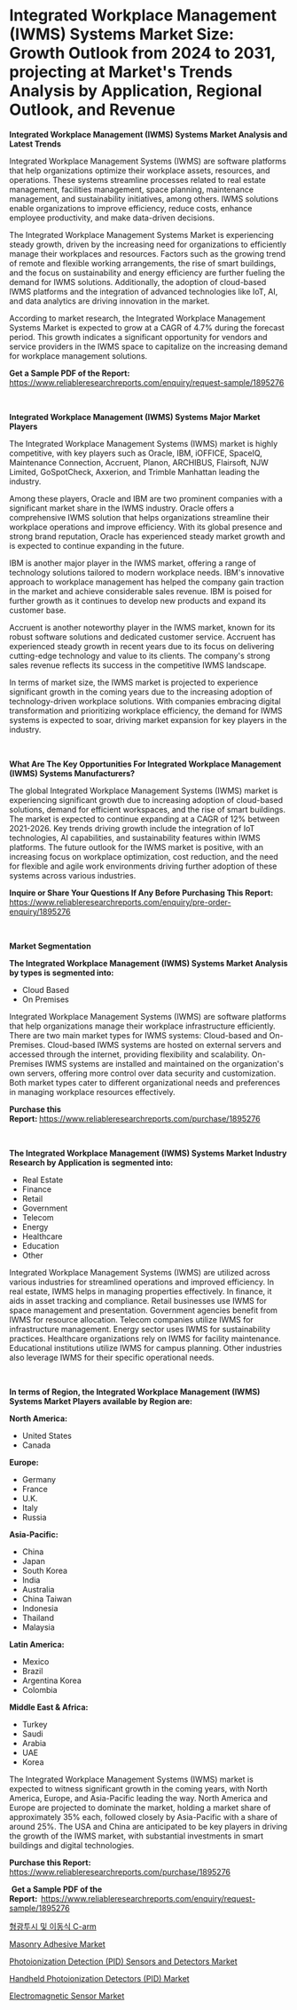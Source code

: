 <p><h1>Integrated Workplace Management (IWMS) Systems Market Size: Growth Outlook from 2024 to 2031, projecting at Market's Trends Analysis by Application, Regional Outlook, and Revenue</h1></p><p><strong>Integrated Workplace Management (IWMS) Systems Market Analysis and Latest Trends</strong></p>
<p><p>Integrated Workplace Management Systems (IWMS) are software platforms that help organizations optimize their workplace assets, resources, and operations. These systems streamline processes related to real estate management, facilities management, space planning, maintenance management, and sustainability initiatives, among others. IWMS solutions enable organizations to improve efficiency, reduce costs, enhance employee productivity, and make data-driven decisions.</p><p>The Integrated Workplace Management Systems Market is experiencing steady growth, driven by the increasing need for organizations to efficiently manage their workplaces and resources. Factors such as the growing trend of remote and flexible working arrangements, the rise of smart buildings, and the focus on sustainability and energy efficiency are further fueling the demand for IWMS solutions. Additionally, the adoption of cloud-based IWMS platforms and the integration of advanced technologies like IoT, AI, and data analytics are driving innovation in the market.</p><p>According to market research, the Integrated Workplace Management Systems Market is expected to grow at a CAGR of 4.7% during the forecast period. This growth indicates a significant opportunity for vendors and service providers in the IWMS space to capitalize on the increasing demand for workplace management solutions.</p></p>
<p><strong>Get a Sample PDF of the Report:&nbsp;</strong> <a href="https://www.reliableresearchreports.com/enquiry/request-sample/1895276">https://www.reliableresearchreports.com/enquiry/request-sample/1895276</a></p>
<p>&nbsp;</p>
<p><strong>Integrated Workplace Management (IWMS) Systems Major Market Players</strong></p>
<p><p>The Integrated Workplace Management Systems (IWMS) market is highly competitive, with key players such as Oracle, IBM, iOFFICE, SpaceIQ, Maintenance Connection, Accruent, Planon, ARCHIBUS, Flairsoft, NJW Limited, GoSpotCheck, Axxerion, and Trimble Manhattan leading the industry.</p><p>Among these players, Oracle and IBM are two prominent companies with a significant market share in the IWMS industry. Oracle offers a comprehensive IWMS solution that helps organizations streamline their workplace operations and improve efficiency. With its global presence and strong brand reputation, Oracle has experienced steady market growth and is expected to continue expanding in the future.</p><p>IBM is another major player in the IWMS market, offering a range of technology solutions tailored to modern workplace needs. IBM's innovative approach to workplace management has helped the company gain traction in the market and achieve considerable sales revenue. IBM is poised for further growth as it continues to develop new products and expand its customer base.</p><p>Accruent is another noteworthy player in the IWMS market, known for its robust software solutions and dedicated customer service. Accruent has experienced steady growth in recent years due to its focus on delivering cutting-edge technology and value to its clients. The company's strong sales revenue reflects its success in the competitive IWMS landscape.</p><p>In terms of market size, the IWMS market is projected to experience significant growth in the coming years due to the increasing adoption of technology-driven workplace solutions. With companies embracing digital transformation and prioritizing workplace efficiency, the demand for IWMS systems is expected to soar, driving market expansion for key players in the industry.</p></p>
<p>&nbsp;</p>
<p><strong>What Are The Key Opportunities For Integrated Workplace Management (IWMS) Systems Manufacturers?</strong></p>
<p><p>The global Integrated Workplace Management Systems (IWMS) market is experiencing significant growth due to increasing adoption of cloud-based solutions, demand for efficient workspaces, and the rise of smart buildings. The market is expected to continue expanding at a CAGR of 12% between 2021-2026. Key trends driving growth include the integration of IoT technologies, AI capabilities, and sustainability features within IWMS platforms. The future outlook for the IWMS market is positive, with an increasing focus on workplace optimization, cost reduction, and the need for flexible and agile work environments driving further adoption of these systems across various industries.</p></p>
<p><strong>Inquire or Share Your Questions If Any Before Purchasing This Report:</strong> <a href="https://www.reliableresearchreports.com/enquiry/pre-order-enquiry/1895276">https://www.reliableresearchreports.com/enquiry/pre-order-enquiry/1895276</a></p>
<p>&nbsp;</p>
<p><strong>Market Segmentation</strong></p>
<p><strong>The Integrated Workplace Management (IWMS) Systems Market Analysis by types is segmented into:</strong></p>
<p><ul><li>Cloud Based</li><li>On Premises</li></ul></p>
<p><p>Integrated Workplace Management Systems (IWMS) are software platforms that help organizations manage their workplace infrastructure efficiently. There are two main market types for IWMS systems: Cloud-based and On-Premises. Cloud-based IWMS systems are hosted on external servers and accessed through the internet, providing flexibility and scalability. On-Premises IWMS systems are installed and maintained on the organization's own servers, offering more control over data security and customization. Both market types cater to different organizational needs and preferences in managing workplace resources effectively.</p></p>
<p><strong>Purchase this Report:&nbsp;</strong><a href="https://www.reliableresearchreports.com/purchase/1895276">https://www.reliableresearchreports.com/purchase/1895276</a></p>
<p>&nbsp;</p>
<p><strong>The Integrated Workplace Management (IWMS) Systems Market Industry Research by Application is segmented into:</strong></p>
<p><ul><li>Real Estate</li><li>Finance</li><li>Retail</li><li>Government</li><li>Telecom</li><li>Energy</li><li>Healthcare</li><li>Education</li><li>Other</li></ul></p>
<p><p>Integrated Workplace Management Systems (IWMS) are utilized across various industries for streamlined operations and improved efficiency. In real estate, IWMS helps in managing properties effectively. In finance, it aids in asset tracking and compliance. Retail businesses use IWMS for space management and presentation. Government agencies benefit from IWMS for resource allocation. Telecom companies utilize IWMS for infrastructure management. Energy sector uses IWMS for sustainability practices. Healthcare organizations rely on IWMS for facility maintenance. Educational institutions utilize IWMS for campus planning. Other industries also leverage IWMS for their specific operational needs.</p></p>
<p>&nbsp;</p>
<p><strong>In terms of Region, the Integrated Workplace Management (IWMS) Systems Market Players available by Region are:</strong></p>
<p>
    <p> <strong> North America: </strong>
        <ul>
            <li>United States</li>
            <li>Canada</li>
        </ul>
        </p> 
    <p> <strong> Europe: </strong>
        <ul>
            <li>Germany</li>
            <li>France</li>
            <li>U.K.</li>
            <li>Italy</li>
            <li>Russia</li>
        </ul>
        </p> 
    <p> <strong> Asia-Pacific: </strong>
        <ul>
            <li>China</li>
            <li>Japan</li>
            <li>South Korea</li>
            <li>India</li>
            <li>Australia</li>
            <li>China Taiwan</li>
            <li>Indonesia</li>
            <li>Thailand</li>
            <li>Malaysia</li>
        </ul>
        </p> 
    <p> <strong> Latin America: </strong>
        <ul>
            <li>Mexico</li>
            <li>Brazil</li>
            <li>Argentina Korea</li>
            <li>Colombia</li>
        </ul>
        </p> 
    <p> <strong> Middle East & Africa: </strong>
        <ul>
            <li>Turkey</li>
            <li>Saudi</li>
            <li>Arabia</li>
            <li>UAE</li>
            <li>Korea</li>
        </ul>
    </p>
    </p>
<p><p>The Integrated Workplace Management Systems (IWMS) market is expected to witness significant growth in the coming years, with North America, Europe, and Asia-Pacific leading the way. North America and Europe are projected to dominate the market, holding a market share of approximately 35% each, followed closely by Asia-Pacific with a share of around 25%. The USA and China are anticipated to be key players in driving the growth of the IWMS market, with substantial investments in smart buildings and digital technologies.</p></p>
<p><strong>Purchase this Report: </strong><a href="https://www.reliableresearchreports.com/purchase/1895276">https://www.reliableresearchreports.com/purchase/1895276</a></p>
<p>&nbsp;<strong>Get a Sample PDF of the Report:&nbsp;&nbsp;</strong><a href="https://www.reliableresearchreports.com/enquiry/request-sample/1895276">https://www.reliableresearchreports.com/enquiry/request-sample/1895276</a></p>
<p><strong></strong></p>
<p><p><a href="https://medium.com/@skyleitney456456/%EA%B4%80%ED%86%B5-%EC%A1%B0%EC%98%81%EC%88%A0-%EB%B0%8F-%EB%AA%A8%EB%B0%94%EC%9D%BC-c-%EC%95%94-%EC%8B%9C%EC%9E%A5-%EA%B7%9C%EB%AA%A8-cagr-%ED%8A%B8%EB%A0%8C%EB%93%9C-2024-2030-f17b440d56ae">형광투시 및 이동식 C-arm</a></p><p><a href="https://view.publitas.com/reportprime-1/global-masonry-adhesive-market-by-types-applications-and-major-players-with-regional-growth-rate-analysis-and-development-situation-from-2024-to-2031/">Masonry Adhesive Market</a></p><p><a href="https://military-diascia-e68.notion.site/Photoionization-Detection-PID-Sensors-and-Detectors-Market-Size-Reflecting-a-Forecast-Till-2031-M-e70e3adb6e534a14b4464bdd9e097fa1">Photoionization Detection (PID) Sensors and Detectors Market</a></p><p><a href="https://iodized-pantydraco-05c.notion.site/Handheld-Photoionization-Detectors-PID-Market-Research-Report-Provides-Critical-Insights-that-can--87a310397492440db33f116174df097c">Handheld Photoionization Detectors (PID) Market</a></p><p><a href="https://view.publitas.com/reportprime-1/electromagnetic-sensor-market-size-global-industry-overview-market-segmentation-and-forecast-2024-to-2031/">Electromagnetic Sensor Market</a></p></p>